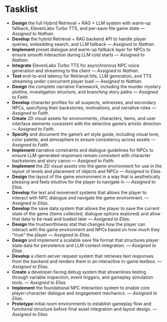 # Tasklist

- **Design** the full Hybrid Retrieval + RAG + LLM system with warm-up fallback, ElevenLabs Turbo TTS, and per-save-file game state — _Assigned to Nathan_.  
- **Develop** the hybrid Retrieval + RAG backend API to handle player queries, embedding search, and LLM fallback — _Assigned to Nathan_.  
- **Implement** preset dialogue and warm-up fallback layer for NPCs to ensure smooth interaction during LLM cold starts — _Assigned to Nathan_.  
- **Integrate** ElevenLabs Turbo TTS for asynchronous NPC voice generation and streaming to the client — _Assigned to Nathan_.  
- **Test** end-to-end latency for Retrieval hits, LLM generation, and TTS streaming under concurrent player load — _Assigned to Nathan_.  
- **Design** the complete narrative framework, including the murder mystery plotline, investigation structure, and branching story paths — _Assigned to Faith_.  
- **Develop** character profiles for all suspects, witnesses, and secondary NPCs, specifying their backstories, motivations, and narrative roles — _Assigned to Faith_.  
- **Create** 2D visual assets for environments, characters, items, and user interface elements consistent with the detective game’s artistic direction — _Assigned to Faith_.  
- **Specify** and document the game’s art style guide, including visual tone, color palette, and atmosphere to ensure consistency across assets — _Assigned to Faith_.  
- **Implement** narrative constraints and dialogue guidelines for NPCs to ensure LLM-generated responses remain consistent with character backstories and story canon — _Assigned to Faith_.
- **Implement** the 2D visual assets into the game environment for use in the layout of levels and placement of objects and NPCs — _Assigned to Elias_.
- **Design** the layout of the game environment in a way that is aesthetically pleasing and feels intuitive for the player to navigate in  — _Assigned to Elias_.
- **Develop** the text and movement systems that allows the player to interact with NPC dialogue and navigate the game environment.  — _Assigned to Elias_.
- **Develop** the save data system that allows the player to save the current state of the game (items collected, dialogue options explored) and allow that data to be read and loaded later  — _Assigned to Elias_.
- **Design** the trustworthiness stat that changes how the player can interact with the game environment and NPCs based on how much they "trust" the player  — _Assigned to Elias_.
- **Design** and implement a scalable save file format that structures player state data for persistence and LLM context integration.  — _Assigned to Elias_.
- **Develop** a client-server request system that retrieves text responses from the backend and renders them in an interactive in-game textbox.  — _Assigned to Elias_.
- **Create** a developer-facing debug system that streamlines testing through variable inspection, event triggers, and gameplay simulation tools.  — _Assigned to Elias_.
- **Implement** the foundational NPC interaction system to enable core player-character dialogue and engagement mechanics.  — _Assigned to Elias_.
- **Prototype** initial room environments to establish gameplay flow and functional structure before final asset integration and layout design.  — _Assigned to Elias_.
